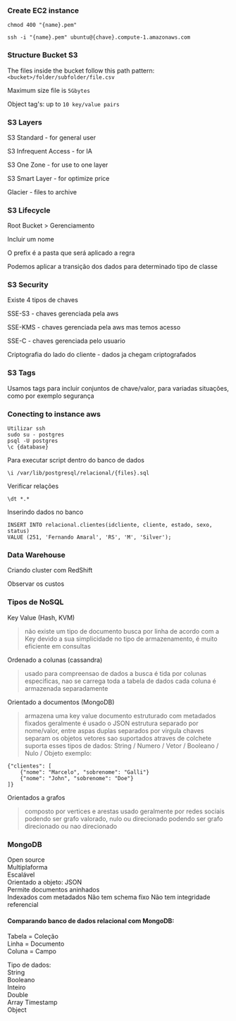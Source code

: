 ### Create EC2 instance
```
chmod 400 "{name}.pem"

ssh -i "{name}.pem" ubuntu@{chave}.compute-1.amazonaws.com
```

### Structure Bucket S3
The files inside the bucket follow this path pattern: `<bucket>/folder/subfolder/file.csv`

Maximum size file is `5Gbytes`

Object tag's: up to `10 key/value pairs`

### S3 Layers
S3 Standard - for general user

S3 Infrequent Access - for IA

S3 One Zone - for use to one layer

S3 Smart Layer - for optimize price

Glacier - files to archive

### S3 Lifecycle
Root Bucket > Gerenciamento 

Incluir um nome

O prefix é a pasta que será aplicado a regra

Podemos aplicar a transição dos dados para determinado tipo de classe

### S3 Security
Existe 4 tipos de chaves

SSE-S3 - chaves gerenciada pela aws

SSE-KMS - chaves gerenciada pela aws mas temos acesso

SSE-C - chaves gerenciada pelo usuario

Criptografia do lado do cliente - dados ja chegam criptografados

### S3 Tags
Usamos tags para incluir conjuntos de chave/valor, para variadas situações, como por exemplo segurança

### Conecting to instance aws
```
Utilizar ssh
sudo su - postgres
psql -U postgres
\c {database}
```

Para executar script dentro do banco de dados
```
\i /var/lib/postgresql/relacional/{files}.sql
```

Verificar relações
```
\dt *.*
```

Inserindo dados no banco
```
INSERT INTO relacional.clientes(idcliente, cliente, estado, sexo, status)
VALUE (251, 'Fernando Amaral', 'RS', 'M', 'Silver');
```

### Data Warehouse
Criando cluster com RedShift

Observar os custos

### Tipos de NoSQL
Key Value (Hash, KVM)
> não existe um tipo de documento
> busca por linha de acordo com a Key
> devido a sua simplicidade no tipo de armazenamento, é muito eficiente em consultas

Ordenado a colunas (cassandra)
> usado para compreensao de dados
> a busca é tida por colunas especificas, nao se carrega toda a tabela de dados
> cada coluna é armazenada separadamente

Orientado a documentos (MongoDB)
> armazena uma key value
> documento estruturado com metadados fixados
> geralmente é usado o JSON
> estrutura separado por nome/valor, entre aspas duplas
> separados por virgula
> chaves separam os objetos
> vetores sao suportados atraves de colchete
> suporta esses tipos de dados: String / Numero / Vetor / Booleano / Nulo / Objeto
> exemplo:
```
{"clientes": [
    {"nome": "Marcelo", "sobrenome": "Galli"}
    {"nome": "John", "sobrenome": "Doe"}
]}
```

Orientados a grafos
> composto por vertices e arestas
> usado geralmente por redes sociais
> podendo ser grafo valorado, nulo ou direcionado
> podendo ser grafo direcionado ou nao direcionado


### MongoDB
Open source  
Multiplaforma  
Escalável  
Orientado a objeto: JSON  
Permite documentos aninhados  
Indexados com metadados
Não tem schema fixo
Não tem integridade referencial

#### Comparando banco de dados relacional com MongoDB:

Tabela = Coleção  
Linha = Documento  
Coluna = Campo  

Tipo de dados:  
String  
Booleano  
Inteiro  
Double  
Array 
Timestamp  
Object